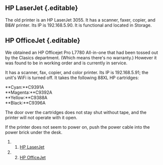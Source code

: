HP LaserJet {.editable}
-----------

The old printer is an HP LaserJet 3055. It has a scanner, faxer, copier,
and B&W printer. Its IP is 192.168.5.90. It is functional and located in
Storage.

HP OfficeJet {.editable}
------------

We obtained an HP Officejet Pro L7780 All-in-one that had been tossed
out by the Clasics department. (Which means there's no warranty.)
However it was found to be in working order and is currently in service.

It has a scanner, fax, copier, and color printer. Its IP is
192.168.5.91; the unit's WiFi is turned off. It takes the following
88XL HP cartridges:

**Cyan:**C9391A\
 **Magenta:**C9392A\
 **Yellow:**C9388A\
 **Black:**C9396A

The door over the cartridges does not stay shut without tape, and the
printer will not operate with it open.

If the printer does not seem to power on, push the power cable into the
power brick under the desk.

1.  1. [HP LaserJet](#HP_LaserJet)
2.  2. [HP OfficeJet](#HP_OfficeJet)

